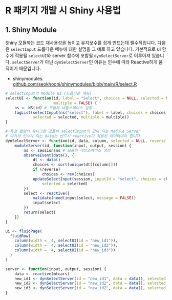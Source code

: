 # R 패키지 개발 시 Shiny 사용법

## 1. Shiny Module

Shiny 모듈화는 코드 재사용성을 높이고 유지보수를 쉽게 만드는데 필수적입니다. 다음은 `selectInput` 드롭다운 메뉴에 대한 설명을 그 예로 하고 있습니다. 기본적으로 ui 함수에 적용될 `selectUI`와 server 함수에 포함될 `dynSelectServer`로 이루어져 있습니다. `selectServer`가 아닌 `dynSelectServer`인 이유는 인수에 따라 Reactive하게 움직이기 때문입니다.

- shinymodules: <a href= "https://github.com/seokhoonj/shinymodules/blob/main/R/select.R" target="_blank" rel="noopener noreferrer">github.com/seokhoonj/shinymodules/blob/main/R/select.R</a>

``` r
# selectInput의 Module UI (드롭다운 메뉴)
selectUI <- function(id, label = "Select", choices = NULL, selected = NULL, 
                     multiple = FALSE) {
    ns <- NS(id) # 모듈의 네임스페이스 설정
    tagList(selectInput(ns("select"), label = label, choices = choices, 
            selected = selected, multiple = multiple))
}

# 특정 컬럼의 유니크한 값들이 selectInput의 값이 되는 Module Server
# 여기서 인수가 되는 data는 반드시 reactive가 적용된 데이터여야 합니다.
dynSelectServer <- function(id, data, column, selected = NULL, reverse = FALSE) {
    moduleServer(id, function(input, output, session) {
        ns <- session$ns # 모듈의 네임스페이스 생성
        observeEvent(data(), {
            dt <- data()
            choices <- sort(unique(dt[[column]]))
            if (reverse) 
                choices <- rev(choices)
            updateSelectInput(session, inputId = "select", choices = choices, 
                selected = selected)
        })
        select <- reactive({
            validate(need(input$select, message = FALSE))
            input$select
        })
        return(select)
    })
}
```

``` r
ui <- fluidPage(
  fluidRow(
    column(width =  4, selectUI(id = "new_id1")),
    column(width =  4, selectUI(id = "new_id2")),
    column(width =  4, selectUI(id = "new_id3"))
  )
)

server <- function(input, output, session) {
    data <- reactive(mtcars)
    new_id1 <- dynSelectServer(id = "new_id1", data = data(), selected = "vs")
    new_id2 <- dynSelectServer(id = "new_id2", data = data(), selected = "am")
    new_id3 <- dynSelectServer(id = "new_id2", data = data(), selected = "cyl")
}
```

